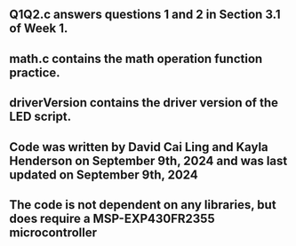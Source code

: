 ## Q1Q2.c answers questions 1 and 2 in Section 3.1 of Week 1.
## math.c contains the math operation function practice.
## driverVersion contains the driver version of the LED script.
## Code was written by David Cai Ling and Kayla Henderson on September 9th, 2024 and was last updated on September 9th, 2024
## The code is not dependent on any libraries, but does require a MSP-EXP430FR2355 microcontroller
